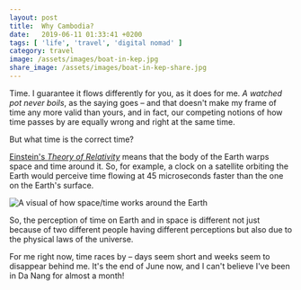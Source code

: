 ```yaml
---
layout: post
title:  Why Cambodia?
date:   2019-06-11 01:33:41 +0200
tags: [ 'life', 'travel', 'digital nomad' ]
category: travel
image: /assets/images/boat-in-kep.jpg
share_image: /assets/images/boat-in-kep-share.jpg
---
```

Time. I guarantee it flows differently for you, as it does for me. _A watched pot never boils_, as the saying goes – and that doesn't make my frame of time any more valid than yours, and in fact, our competing notions of how time passes by are equally wrong and right at the same time.

But what time is the correct time?

[Einstein's _Theory of Relativity_](https://www.space.com/17661-theory-general-relativity.html) means that the body of the Earth warps space and time around it. So, for example, a clock on a satellite orbiting the Earth would perceive time flowing at 45 microseconds faster than the one on the Earth's surface.

![A visual of how space/time works around the Earth](https://upload.wikimedia.org/wikipedia/commons/2/22/Spacetime_curvature.png)

So, the perception of time on Earth and in space is different not just because of two different people having different perceptions but also due to the physical laws of the universe.

For me right now, time races by – days seem short and weeks seem to disappear behind me. It's the end of June now, and I can't believe I've been in Da Nang for almost a month!
